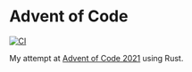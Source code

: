 # Advent of Code

[![CI](https://github.com/peteoshea/adventofcode/workflows/CI/badge.svg)](https://github.com/peteoshea/adventofcode/actions)

My attempt at [Advent of Code 2021](https://adventofcode.com/2021) using Rust.
